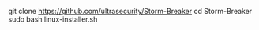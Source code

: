 git clone https://github.com/ultrasecurity/Storm-Breaker
cd Storm-Breaker
sudo bash linux-installer.sh
